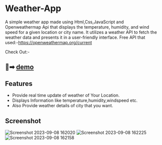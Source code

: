 # Weather-App
A simple weather app made using Html,Css,JavaScript and Openweathermap Api that displays the temperature, humidity, and wind speed for a given location or city name. It utilizes a weather API to fetch the weather data and presents it in a user-friendly interface.
Free API that used:-https://openweathermap.org/current

Check Out:-

## 🔗➡ [demo](https://theweatherapprutik24.vercel.app/)

## Features
- Provide real time update of weather of Your Location.
- Displays Information like temperature,humidity,windspeed etc.
- Also Provide weather details of city that you want.

## Screenshot


![Screenshot 2023-09-08 162020](https://github.com/Rutiktorambe/Weather-App/assets/114429614/6be82462-f8e7-4fce-b125-e04fd235c0ea)
![Screenshot 2023-09-08 162225](https://github.com/Rutiktorambe/Weather-App/assets/114429614/e172baf2-4a84-4312-b18d-b194724b0e79)
![Screenshot 2023-09-08 162158](https://github.com/Rutiktorambe/Weather-App/assets/114429614/f5a1861a-7de3-4eef-98de-eceac0baa954)

